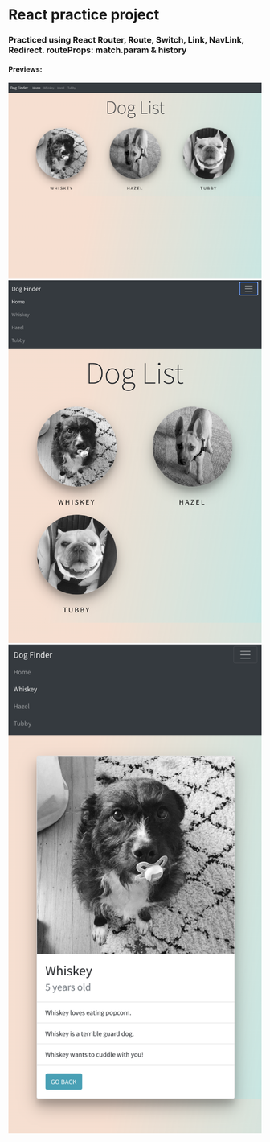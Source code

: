 # React practice project

### Practiced using React Router, Route, Switch, Link, NavLink, Redirect. routeProps: match.param & history

#### Previews:

![preview1](project-previews/preview1.png)
![preview2](project-previews/preview2.png)
![preview3](project-previews/preview3.png)
